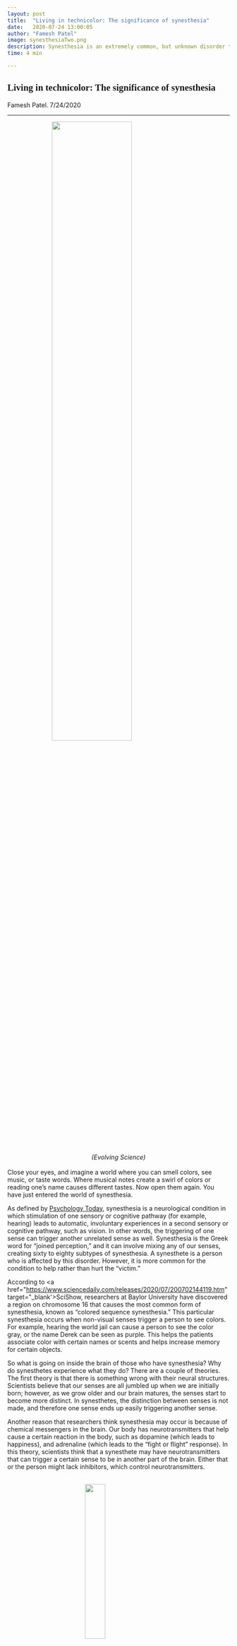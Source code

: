 ```yaml
---
layout: post
title:  "Living in technicolor: The significance of synesthesia"
date:   2020-07-24 13:00:05
author: "Famesh Patel"
image: synesthesiaTwo.png
description: Synesthesia is an extremely common, but unknown disorder that causes people’s senses to be triggered.
time: 4 min

---
```

<h2 style="font-family: Ergonomique Bold">Living in technicolor: The significance of synesthesia</h2>
Famesh Patel. 7/24/2020
<hr>

<img src="{{ site.baseurl }}/images/blogs/2020/july/synesthesiaTwo.png" width="60%" style="display: block; margin: 0 auto"/>  
<center><i>(Evolving Science)</i></center>
<br>
Close your eyes, and imagine a world where you can smell colors, see music, or taste words. Where musical notes create a swirl of colors or reading one’s name causes different tastes. Now open them again. You have just entered the world of synesthesia.

As defined by <a href="https://www.psychologytoday.com/us/basics/synesthesia" target="_blank">Psychology Today</a>, synesthesia is a neurological condition in which stimulation of one sensory or cognitive pathway (for example, hearing) leads to automatic, involuntary experiences in a second sensory or cognitive pathway, such as vision. In other words, the triggering of one sense can trigger another unrelated sense as well. Synesthesia is the Greek word for “joined perception,” and it can involve mixing any of our senses, creating sixty to eighty subtypes of synesthesia. A synesthete is a person who is affected by this disorder. However, it is more common for the condition to help rather than hurt the “victim.”

According to <a href="https://www.sciencedaily.com/releases/2020/07/200702144119.htm" target="_blank'>SciShow</a>, researchers at Baylor University have discovered a region on chromosome 16 that causes the most common form of synesthesia, known as “colored sequence synesthesia.” This particular synesthesia occurs when non-visual senses trigger a person to see colors. For example, hearing the world jail can cause a person to see the color gray, or the name Derek can be seen as purple. This helps the patients associate color with certain names or scents and helps increase memory for certain objects.

So what is going on inside the brain of those who have synesthesia? Why do synesthetes experience what they do? There are a couple of theories. The first theory is that there is something wrong with their neural structures. Scientists believe that our senses are all jumbled up when we are initially born; however, as we grow older and our brain matures, the senses start to become more distinct. In synesthetes, the distinction between senses is not made, and therefore one sense ends up easily triggering another sense.

Another reason that researchers think synesthesia may occur is because of chemical messengers in the brain. Our body has neurotransmitters that help cause a certain reaction in the body, such as dopamine (which leads to happiness), and adrenaline (which leads to the “fight or flight” response). In this theory, scientists think that a synesthete may have neurotransmitters that can trigger a certain sense to be in another part of the brain. Either that or the person might lack inhibitors, which control neurotransmitters.

<br>
<img src="{{ site.baseurl }}/images/blogs/2020/july/dopamine.png" width="30%" style="display: block; margin: 0 auto"/>  
<center><i>(Medical News Today)</i></center>
<br>
But because the brain is so complicated, it could potentially be both of these activities combined causing synesthesia.

But how do synesthetes go about their day? Many people with synesthesia believe that their life would be more boring without it. They believe their lives are more colorful and interesting with an extra sensory flair. Some even claim that synesthesia leads to increased memory and creativity. Others can remember names with colors. For example, people might associate a certain number with a specific color, so they can now remember a certain string of numbers based on the color sequence.

If you or someone you know has synesthesia, be glad that you are part of the lucky 2% of the population with this rare condition - so use your potential to the fullest!


<hr>
<img src="{{ site.baseurl }}/images/writingTeam/noProfile.jpg" width="170" style="float: left; margin-right: 30px; margin-bottom: 20px;"/>
<div style="margin-bottom: 5%;">
<span style="font-size: 30px; font-weight: 900;">Famseh Patel</span>
<br>Famesh is a senior at BASIS Peoria High School who enjoys all parts of science. Explaining the world around us with science has always seemed interesting to him from metamorphosis to the Higgs Boson. He hopes to help bring more youth to STEM fields so they can understand the natural world around us and appreciate the world for its uniqueness.


</div>
<br>
